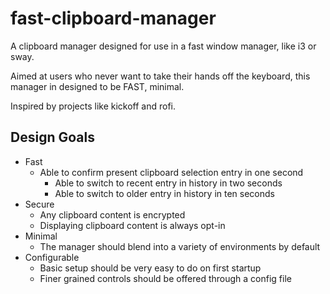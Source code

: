 # fast-clipboard-manager

A clipboard manager designed for use in a fast window manager, like i3 or sway.

Aimed at users who never want to take their hands off the keyboard, this manager in designed to be FAST, minimal.

Inspired by projects like kickoff and rofi.

## Design Goals

- Fast
  - Able to confirm present clipboard selection entry in one second
    - Able to switch to recent entry in history in two seconds
    - Able to switch to older entry in history in ten seconds
- Secure
  - Any clipboard content is encrypted
  - Displaying clipboard content is always opt-in
- Minimal
  - The manager should blend into a variety of environments by default
- Configurable
  - Basic setup should be very easy to do on first startup
  - Finer grained controls should be offered through a config file
